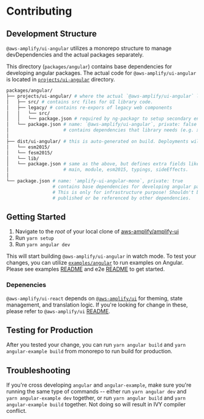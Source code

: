 # Contributing

## Development Structure

`@aws-amplify/ui-angular` utilizes a monorepo structure to manage devDependencies and the actual packages separately.

This directory (`packages/angular`) contains base dependencies for developing angular packages. The actual code for `@aws-amplify/ui-angular` is located in [`projects/ui-angular`](./projects/ui-angular/) directory.

```bash
packages/angular/
├── projects/ui-angular/ # where the actual `@aws-amplify/ui-angular` library lives
│   ├── src/ # contains src files for UI library code.
│   ├── legacy/ # contains re-expors of legacy web components
│   │   └── src/
│   │   └── package.json # required by ng-packagr to setup secondary entry points
│   └── package.json # name: `@aws-amplify/ui-angular`, private: false
│                    # contains dependencies that library needs (e.g. xstate)
│
├── dist/ui-angular/ # this is auto-generated on build. Deployments will only happen from this folder.
│   └── esm2015/
│   └── fesm2015/
│   └── lib/
│   └── package.json # same as the above, but defines extra fields like
│                    # main, module, esm2015, typings, sideEffects.
│
└── package.json # name: 'amplify-ui-angular-mono`, private: true
                 # contains base dependencies for developing angular packages.
                 # This is only for infrastructure purpose! Shouldn't be
                 # published or be referenced by other dependencies.
```

## Getting Started

1. Navigate to the _root_ of your local clone of [aws-amplify/amplify-ui](https://github.com/aws-amplify/amplify-ui)
1. Run `yarn setup`
1. Run `yarn angular dev`

This will start building `@aws-amplify/ui-angular` in watch mode. To test your changes, you can utilize [`examples/angular`](../../examples/angular) to run examples on Angular. Please see examples [README](../../examples/README.md) and e2e [README](../e2e/README.md#contributing) to get started.

### Depenencies

`@aws-amplify/ui-react` depends on [`@aws-amplify/ui`](../ui) for theming, state management, and translation logic. If you're looking for change in these, please refer to `@aws-amplify/ui` [README](../ui/README.md).

## Testing for Production

After you tested your change, you can run `yarn angular build` and `yarn angular-example build` from monorepo to run build for production.

## Troubleshooting

If you're cross developing `angular` and `angular-example`, make sure you're running the same type of commands -- either run `yarn angular dev` and `yarn angular-example dev` together, or run `yarn angular build` and `yarn angular-example build` together. Not doing so will result in IVY compiler conflict.
